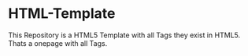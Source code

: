 # HTML-Template
This Repository is a HTML5 Template with all Tags they exist in HTML5. Thats a onepage with all Tags.
